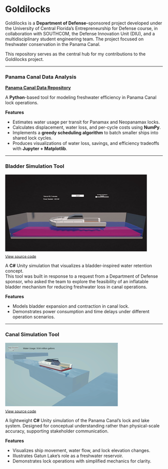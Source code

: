 # Goldilocks

Goldilocks is a **Department of Defense**–sponsored project developed under the University of Central Florida’s Entrepreneurship for Defense course, in collaboration with SOUTHCOM, the Defense Innovation Unit (DIU), and a multidisciplinary student engineering team. The project focused on freshwater conservation in the Panama Canal. 

This repository serves as the central hub for my contributions to the Goldilocks project.

---

### Panama Canal Data Analysis
[**Panama Canal Data Repository**](https://github.com/jleto6/panama-canal-data)  

A **Python**-based tool for modeling freshwater efficiency in Panama Canal lock operations.  

**Features**  
- Estimates water usage per transit for Panamax and Neopanamax locks.  
- Calculates displacement, water loss, and per-cycle costs using **NumPy**.  
- Implements a **greedy scheduling algorithm** to batch smaller ships into shared lock cycles.  
- Produces visualizations of water loss, savings, and efficiency tradeoffs with **Jupyter + Matplotlib**.  

---

### Bladder Simulation Tool
![Panama Canal Bladder Simulation Demo](bladdersim.gif)  
<sub>[View source code](https://github.com/josephletobar/bladder-sim)</sub>  

A **C#** Unity simulation that visualizes a bladder-inspired water retention concept.  
This tool was built in response to a request from a Department of Defense sponsor, who asked the team to explore the feasibility of an inflatable bladder mechanism for reducing freshwater loss in canal operations. 

**Features**  
- Models bladder expansion and contraction in canal lock.  
- Demonstrates power consumption and time delays under different operation scenarios.  

---

### Canal Simulation Tool
![Panama Canal Simulation Demo](canalsim.gif)  
<sub>[View source code](https://github.com/josephletobar/canal-sim)</sub>  

A lightweight **C#** Unity simulation of the Panama Canal’s lock and lake system. Designed for conceptual understanding rather than physical-scale accuracy, supporting stakeholder communication.

**Features**  
- Visualizes ship movement, water flow, and lock elevation changes.  
- Illustrates Gatun Lake’s role as a freshwater reservoir.  
- Demonstrates lock operations with simplified mechanics for clarity.  
